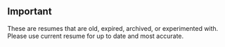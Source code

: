 ## Important

These are resumes that are old, expired, archived, or experimented with. Please use current resume for up to date and most accurate. 
